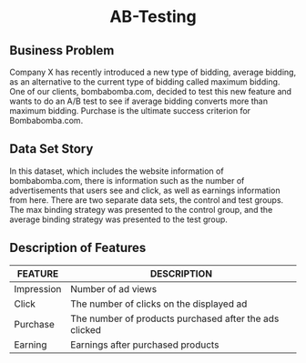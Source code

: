 <h1 align="center">AB-Testing</h1> 

## Business Problem
Company X has recently introduced a new type of bidding, average bidding, as an alternative to the current type of bidding called maximum bidding. 
One of our clients, bombabomba.com, decided to test this new feature and wants to do an A/B test to see if average bidding converts more than maximum bidding.
Purchase is the ultimate success criterion for Bombabomba.com.


## Data Set Story
In this dataset, which includes the website information of bombabomba.com, there is information such as the number of advertisements that users see and click, as well as earnings information from here. There are two separate data sets, the control and test groups. The max binding strategy was presented to the control group, and the average binding strategy was presented to the test group.


## Description of Features
|**FEATURE**|**DESCRIPTION**|
|---|---|
|Impression|Number of ad views|
|Click|The number of clicks on the displayed ad|
|Purchase|The number of products purchased after the ads clicked|
|Earning|Earnings after purchased products|
